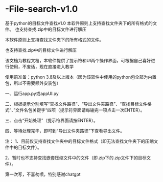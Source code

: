 # -File-search-v1.0
基于python的目标文件查找v1.0
本软件原则上支持查找文件夹下的所有格式的文件。 也支持查找.zip中的目标文件进行解压


本软件原则上支持查找文件夹下的所有格式的文件。

也支持查找.zip中的目标文件进行解压

该文档为教程文档，本软件提供了提示符和UI两个操作界面，可根据自己喜好进行使用，不废话，现在直接进入教学

使用前准备：python 3.8及以上版本（因为该软件中使用的python包全部为内置包，所以不需要额外安装包）

一、运行app.py或appUI.py

二、根据提示分别填写“查找文件路径”、“导出文件夹路径”、“查找目标文件格式”、”文件名包关键字“四项（提示符界面请每输完一项点击一次ENTER）。

三、点击“开始处理”（提示符界面请按ENTER）。

四、等待处理完毕，即可到“导出文件夹路径”下查看导出文件。

注： 1、目前仅支持查找文件夹中的目标文件格式（即无法查找文件夹下的压缩文件中的目标文件）。

2、暂时也不支持查找嵌套压缩文件中的文件（即.zip下的.zip文件下的目标文件）。

第一次写，不喜勿喷，特别感谢chatgpt
